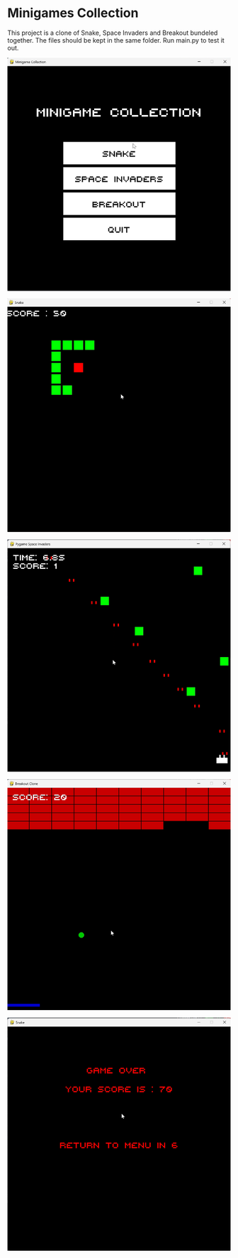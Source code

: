 # Minigames Collection

This project is a clone of Snake, Space Invaders and Breakout bundeled together.
The files should be kept in the same folder.
Run main.py to test it out.

![Screenshot 2025-03-09 210734.png](Minigames%20Images/Screenshot%202025-03-09%20210734.png)

![Screenshot 2025-03-09 210925.png](Minigames%20Images/Screenshot%202025-03-09%20210925.png)

![Screenshot 2025-03-09 211024.png](Minigames%20Images/Screenshot%202025-03-09%20211024.png)

![Screenshot 2025-03-09 211117.png](Minigames%20Images/Screenshot%202025-03-09%20211117.png)

![Screenshot 2025-03-09 211154.png](Minigames%20Images/Screenshot%202025-03-09%20211154.png)